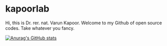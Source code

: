 # kapoorlab
Hi, this is Dr. rer. nat. Varun Kapoor. Welcome to my Github of open source codes. Take whatever you fancy.

[![Anurag's GitHub stats](https://github-readme-stats.vercel.app/api?username=kapoorlab)](https://github.com/kapoorlab/github-readme-stats)
